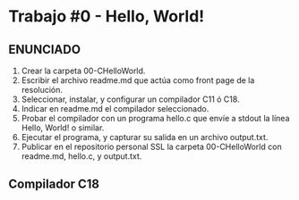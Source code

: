 # Trabajo #0 - Hello, World!

## ENUNCIADO
1. Crear la carpeta 00-CHelloWorld.
2. Escribir el archivo readme.md que actúa como front page de la resolución.
3. Seleccionar, instalar, y configurar un compilador C11 ó C18.
4. Indicar en readme.md el compilador seleccionado.
5. Probar el compilador con un programa hello.c que envíe a stdout la línea Hello, World! o similar.
6. Ejecutar el programa, y capturar su salida en un archivo output.txt.
7. Publicar en el repositorio personal SSL la carpeta 00-CHelloWorld con readme.md, hello.c, y output.txt.

## Compilador C18

